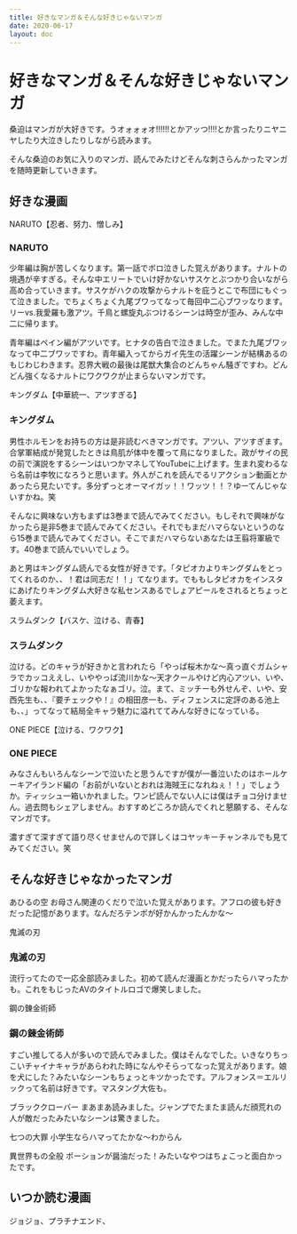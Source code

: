 ```yaml
---
title: 好きなマンガ＆そんな好きじゃないマンガ
date: 2020-06-17
layout: doc
---
```


# 好きなマンガ＆そんな好きじゃないマンガ

桑迫はマンガが大好きです。うオォォォオ!!!!!!とかアッつ!!!!とか言ったりニヤニヤしたり大泣きしたりしながら読みます。

そんな桑迫のお気に入りのマンガ、読んでみたけどそんな刺さらんかったマンガを随時更新していきます。

## 好きな漫画

NARUTO【忍者、努力、憎しみ】
### NARUTO

少年編は胸が苦しくなります。第一話でボロ泣きした覚えがあります。ナルトの境遇が辛すぎる。そんな中エリートでいけ好かないサスケとぶつかり合いながら高め合っていきます。サスケがハクの攻撃からナルトを庇うとこで布団にもぐって泣きました。でちょくちょく九尾ブワってなって毎回中二心ブワッなります。リーvs.我愛羅も激アツ。千鳥と螺旋丸ぶつけるシーンは時空が歪み、みんな中二に帰ります。

青年編はペイン編がアツいです。ヒナタの告白で泣きました。でまた九尾ブワッなって中二ブワッですわ。青年編入ってからガイ先生の活躍シーンが結構あるのもじわじわきます。忍界大戦の最後は尾獣大集合のどんちゃん騒ぎですわ。どんどん強くなるナルトにワクワクが止まらないマンガです。

キングダム【中華統一、アツすぎる】
### キングダム

男性ホルモンをお持ちの方は是非読むべきマンガです。アツい、アツすぎます。合掌軍結成が発覚したときは鳥肌が体中を覆って鳥になりました。政がサイの民の前で演説をするシーンはいつかマネしてYouTubeに上げます。生まれ変わるなら名前は李牧になろうと思います。外人がこれを読んでるリアクション動画とかあったら見たいです。多分ずっとオーマイガッ！！ワッツ！！？ゆーてんじゃないすかね。笑

そんなに興味ない方もまずは3巻まで読んでみてください。もしそれで興味がなかったら是非5巻まで読んでみてください。それでもまだハマらないというのなら15巻まで読んでみてください。そこでまだハマらないあなたは王翦将軍級です。40巻まで読んでいいでしょう。

あと男はキングダム読んでる女性が好きです。「タピオカよりキングダムをとってくれるのか、、！君は同志だ！！」てなります。でももしタピオカをインスタにあげたりキングダム大好きな私センスあるでしょアピールをされるとちょっと萎えます。

スラムダンク【バスケ、泣ける、青春】
### スラムダンク

泣ける。どのキャラが好きかと言われたら「やっぱ桜木かな〜真っ直ぐガムシャラでカッコええし、いややっぱ流川かな〜天才クールやけど内心アツい、いや、ゴリかな報われてよかったなぁゴリ。泣。まて、ミッチーも外せんぞ、いや、安西先生も、、『要チェックや！』の相田彦一も、ディフェンスに定評のある池上も、、」ってなって結局全キャラ魅力に溢れててみんな好きになっている。

ONE PIECE【泣ける、ワクワク】
### ONE PIECE

みなさんもいろんなシーンで泣いたと思うんですが僕が一番泣いたのはホールケーキアイランド編の「お前がいないとおれは海賊王になれねぇ！！」でしょうか。ティッシュ一箱いかれました。ワンピ読んでない人には僕はチョコ分けません。過去問もシェアしません。おすすめどころか読んでくれと懇願する、そんなマンガです。

濃すぎて深すぎて語り尽くせませんので詳しくはコヤッキーチャンネルでも見てみてください。笑

## そんな好きじゃなかったマンガ

あひるの空
お母さん関連のくだりで泣いた覚えがあります。アフロの彼も好きだった記憶があります。なんだろテンポが好かんかったんかな〜

鬼滅の刃
### 鬼滅の刃

流行ってたので一応全部読みました。初めて読んだ漫画とかだったらハマったかも。これをもじったAVのタイトルロゴで爆笑しました。

鋼の錬金術師
### 鋼の錬金術師

すごい推してる人が多いので読んでみました。僕はそんなでした。いきなりちっこいチャイナキャラがあらわれた時になんやそらってなった覚えがあります。娘を犬にした？みたいなシーンもちょっとキツかったです。アルフォンス＝エルリックって名前は好きです。マスタング大佐も。

ブラッククローバー
まあまあ読みました。ジャンプでたまたま読んだ顔荒れの人が敵だったみたいなシーンは驚きました。

七つの大罪
小学生ならハマってたかな〜わからん

異世界もの全般
ポーションが醤油だった！みたいなやつはちょこっと面白かったです。

## いつか読む漫画

ジョジョ、プラチナエンド、